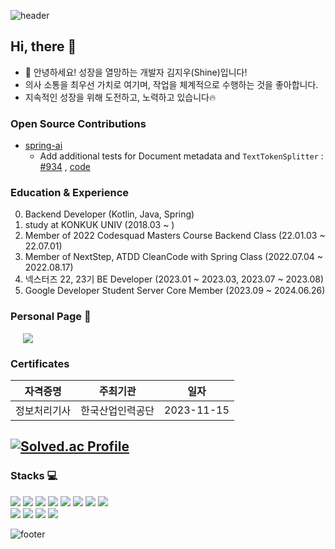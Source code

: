 ![header](https://capsule-render.vercel.app/api?type=waving&color=0:4B89DC,50:8BB3E8,100:8DD6DC&height=300&section=header&text=Shine's%20github&fontSize=60&fontAlignY=50&fontColor=FFFFFF)
##  Hi, there 👋
- 🌱 안녕하세요! 성장을 열망하는 개발자 김지우(Shine)입니다!
- 의사 소통을 최우선 가치로 여기며, 작업을 체계적으로 수행하는 것을 좋아합니다.
- 지속적인 성장을 위해 도전하고, 노력하고 있습니다🔥

### Open Source Contributions
- [spring-ai](https://github.com/spring-projects/spring-ai/pulls?q=is%3Apr+author%3Azbqmgldjfh)
  - Add additional tests for Document metadata and `TextTokenSplitter` : [#934](https://github.com/spring-projects/spring-ai/pull/934) , [code](https://github.com/spring-projects/spring-ai/commit/3bec210b802e7238dd096017e72d09db7a628864)

### Education & Experience
0. Backend Developer (Kotlin, Java, Spring)
1. study at KONKUK UNIV (2018.03 ~ )   
2. Member of 2022 Codesquad Masters Course Backend Class (22.01.03 ~ 22.07.01)  
3. Member of NextStep, ATDD CleanCode with Spring Class (2022.07.04 ~ 2022.08.17)
4. 넥스터즈 22, 23기 BE Developer (2023.01 ~ 2023.03, 2023.07 ~ 2023.08)
5. Google Developer Student Server Core Member (2023.09 ~ 2024.06.26)

### Personal Page 💬
<a href="https://blogshine.tistory.com/">
    <img 
        src="http://img.shields.io/badge/-Blog-blue?style=flat&logo=Tistory&link=https://blog.naver.com/zbqmgldjfh"
        style="height : auto; margin-left : 20px; margin-right : 20px;"/>
</a>

### Certificates
|자격증명|주최기관|일자|
|:----:|:----:|:----:|
|정보처리기사|한국산업인력공단|2023-11-15|

<!-- ![Anurag's GitHub stats](https://github-readme-stats.vercel.app/api?username=zbqmgldjfh&show_icons=true&theme=gruvbox) -->
<!-- [![Top Langs](https://github-readme-stats.vercel.app/api/top-langs/?username=zbqmgldjfh&layout=compact&theme=gruvbox)](https://github.com/anuraghazra/github-readme-stats) -->

[![Solved.ac Profile](http://mazassumnida.wtf/api/v2/generate_badge?boj=zbqmgldjfh)](https://solved.ac/zbqmgldjfh)
----
    
### Stacks 💻

<img src="https://img.shields.io/badge/Java-yellowgreen?style=flastic&logo=Java&logoColor=#007396"/> <img src="https://img.shields.io/badge/Kotlin-yellowgreen?style=flastic&logo=Kotlin&logoColor=#007396"/> <img src="https://img.shields.io/badge/Spring-6DB33F?style=flat-square&logo=Spring&logoColor=white"/> <img src="https://img.shields.io/badge/SpringBoot-6DB33F?style=flat-square&logo=Spring&logoColor=white"/> <img src="https://img.shields.io/badge/Hibernate-success?style=flastic&logo=Hibernate&logoColor=#59666C"/> <img src="https://img.shields.io/badge/MySQL-4479A1?style=flat-square&logo=MySQL&logoColor=white"/> <img src="https://img.shields.io/badge/GitHub-lightgrey?style=flastic&logo=GitHub&logoColor=#181717"/> <img src="https://img.shields.io/badge/IntelliJ IDEA-important?style=flastic&logo=IntelliJ-IDEA&logoColor=#181717"/>   \
<img src="https://img.shields.io/badge/Linux-yellow?style=flastic&logo=Linux&logoColor=#181717"/> 
 <img src="https://img.shields.io/badge/Gradle-success?style=flastic&logo=Gradle&logoColor=#181717"/> <img src="https://img.shields.io/badge/Amazon AWS-informational?style=flastic&logo=Amazon-AWS&logoColor=#181717"/>
 <img src="https://img.shields.io/badge/C++-00599C?style=flat-square&logo=C%2B%2B&logoColor=white"/>
<!--
**zbqmgldjfh/zbqmgldjfh** is a ✨ _special_ ✨ repository because its `README.md` (this file) appears on your GitHub profile.

Here are some ideas to get you started:

- 🔭 I’m currently working on ...
- 🌱 I’m currently learning ...
- 👯 I’m looking to collaborate on ...
- 🤔 I’m looking for help with ...
- 💬 Ask me about ...
- 📫 How to reach me: ...
- 😄 Pronouns: ...
- ⚡ Fun fact: ...
-->
![footer](https://capsule-render.vercel.app/api?section=footer&type=waving&color=0:4B89DC,50:8BB3E8,100:8DD6DC&section=footer&fontAlignY=50)
